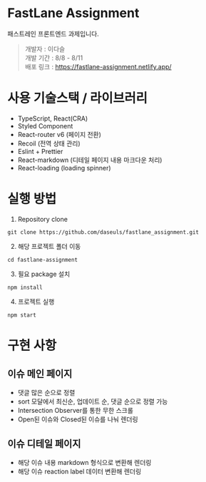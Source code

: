 # FastLane Assignment

패스트레인 프론트엔드 과제입니다.

> 개발자 : 이다슬 <br>
> 개발 기간 : 8/8 - 8/11 <br>
> 배포 링크 : https://fastlane-assignment.netlify.app/

# 사용 기술스택 / 라이브러리

- TypeScript, React(CRA)
- Styled Component
- React-router v6 (페이지 전환)
- Recoil (전역 상태 관리)
- Eslint + Prettier
- React-markdown (디테일 페이지 내용 마크다운 처리)
- React-loading (loading spinner)

# 실행 방법

1. Repository clone

```
git clone https://github.com/daseuls/fastlane_assignment.git
```

2. 해당 프로젝트 폴더 이동

```
cd fastlane-assignment
```

3. 필요 package 설치

```
npm install
```

4. 프로젝트 실행

```
npm start
```

# 구현 사항

## 이슈 메인 페이지

- 댓글 많은 순으로 정렬
- sort 모달에서 최신순, 업데이트 순, 댓글 순으로 정렬 가능
- Intersection Observer를 통한 무한 스크롤
- Open된 이슈와 Closed된 이슈를 나눠 렌더링

## 이슈 디테일 페이지

- 해당 이슈 내용 markdown 형식으로 변환해 렌더링
- 해당 이슈 reaction label 데이터 변환해 렌더링
